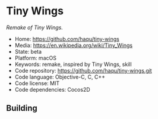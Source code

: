 # Tiny Wings

_Remake of Tiny Wings._

- Home: https://github.com/haqu/tiny-wings
- Media: https://en.wikipedia.org/wiki/Tiny_Wings
- State: beta
- Platform: macOS
- Keywords: remake, inspired by Tiny Wings, skill
- Code repository: https://github.com/haqu/tiny-wings.git
- Code language: Objective-C, C, C++
- Code license: MIT
- Code dependencies: Cocos2D

## Building
